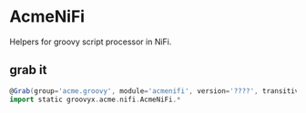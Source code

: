 # AcmeNiFi

Helpers for groovy script processor in NiFi.



## grab it

```groovy
@Grab(group='acme.groovy', module='acmenifi', version='????', transitive=false)
import static groovyx.acme.nifi.AcmeNiFi.*
```

